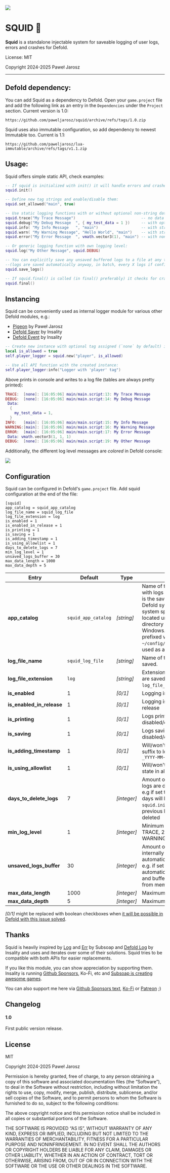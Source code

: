 ![](media/Squid-hero.png)

# SQUID 🦑

**Squid** is a standalone injectable system for saveable logging of user logs, errors and crashes for Defold.

License: MIT

Copyright 2024-2025 Paweł Jarosz

---

## Defold dependency:

You can add Squid as a dependency to Defold. Open your `game.project` file and add the following link as an entry in the `Dependencies` under the `Project` section. Current version is 1.0: 

`https://github.com/paweljarosz/squid/archive/refs/tags/1.0.zip`

Squid uses also immutable configuration, so add dependency to newest Immutable too. Current is 1.1:

`https://github.com/paweljarosz/lua-immutable/archive/refs/tags/v1.1.zip`

## Usage:

Squid offers simple static API, check examples:

```lua
-- If squid is initialized with init() it will handle errors and crashes automatically too
squid.init()

-- Define new tag strings and enable/disable them:
squid.set_allowed("main", true)

-- Use static logging functions with or without optional non-string data and/or tag string:
squid.trace("My Trace Message")								-- no data and no tag, uses default tag ("none")
squid.debug("My Debug Message  ", { my_test_data = 1 })		-- with optional non-string data (default tag used)
squid.info( "My Info Message   ", "main")					-- with string data only (used as tag too)
squid.warn( "My Warning Message", "Hello World", "main")	-- with string data and tag ("main" tag is used as tag here)
squid.error("My Error Message  ", vmath.vector3(1), "main")	-- with non-string data and tag

-- Or generic logging function with own logging level:
squid.log("My Other Message", squid.DEBUG)

-- You can explicitly save any unsaved buffered logs to a file at any time:
--(logs are saved automatically anyway, in batch, every X logs if configured in game.project)
squid.save_logs()

-- If squid.final() is called (in final() preferably) it checks for crash dumps and saves all unsaved buffered logs
squid.final()
```

## Instancing

Squid can be conveniently used as internal logger module for various other Defold modules, e.g.:
* [Pigeon](https://github.com/paweljarosz/pigeon) by Paweł Jarosz
* [Defold Saver](https://github.com/Insality/defold-saver) by Insality
* [Defold Event](https://github.com/Insality/defold-event) by Insality

```lua
-- Create new instance with optional tag assigned (`none` by default) initially allowed or not:
local is_allowed = true
self.player_logger = squid.new("player", is_allowed)

-- Use all API function with the created instance:
self.player_logger:info("Logger with 'player' tag")
```

Above prints in console and writes to a log file (tables are always pretty printed):
```lua
TRACE:  [none]: [16:05:06] main/main.script:13: My Trace Message
DEBUG:  [none]: [16:05:06] main/main.script:14: My Debug Message
 Data:
  {
    my_test_data = 1,
  }
INFO:   [main]: [16:05:06] main/main.script:15: My Info Message
WARNING:[main]: [16:05:06] main/main.script:16: My Warning Message
ERROR:  [main]: [16:05:06] main/main.script:17: My Error Message
 Data: vmath.vector3(1, 1, 1)
DEBUG:  [none]: [16:05:06] main/main.script:19: My Other Message
```

Additionally, the different log level messages are *colored* in Defold console:

![](media/console.png)

## Configuration

Squid can be configured in Defold's `game.project` file. Add squid configuration at the end of the file:

```
[squid]
app_catalog = squid_app_catalog
log_file_name = squid_log_file
log_file_extension = log
is_enabled = 1
is_enabled_in_release = 1
is_printing = 1
is_saving = 1
is_adding_timestamp = 1
is_using_allowlist = 1
days_to_delete_logs = 7
min_log_level = 1
unsaved_logs_buffer = 30
max_data_length = 1000
max_data_depth = 5
```

| Entry | Default | Type | Description |
|-|-|-|-|
| **app_catalog** | `squid_app_catalog` | *[string]* | Name of the catalog where file with logs is saved. Parent directory is the save file directory given by Defold sys API. It is operating system specific and is typically located under the user's home directory .e.g. `%appdata%` for Windows. For Linux it is aditionally prefixed with `config/`, so usually `~/config/`. For HTML5 it is only used as a prefix. |
| **log_file_name** | `squid_log_file` | *[string]* | Name of the file where logs are saved. |
| **log_file_extension** | `log` | *[string]* | Extension for the file where logs are saved. Full file name is `log_file_name.log_file_extension`. |
| **is_enabled** | 1 | *[0/1]* | Logging is disabled/enabled |
| **is_enabled_in_release** | 1 | *[0/1]* | Logging is disabled/enabled in release |
| **is_printing** | 1 | *[0/1]* | Logs printing to console is disabled/enabled |
| **is_saving** | 1 | *[0/1]* | Logs saving to file is disabled/enabled |
| **is_adding_timestamp** | 1 | *[0/1]* | Will/won't add a timestamp as a suffix to log file name in format `_YYYY-MM-DD_hh_mm` |
| **is_using_allowlist** | 1 | *[0/1]* | Will/won't check tags against their state in allowlist |
| **days_to_delete_logs** | 7 | *[integer]* | Amount of days after which old logs are deleted from app_catalog, e.g if set to 7, logs older than 7 days will be deleted on next `squid.init()` call, 0 means previous logs will be always deleted |
| **min_log_level** | 1 | *[integer]* | Minimum logging level, where: 1 = TRACE, 2 = DEBUG, 3 = INFO, 4 = WARNING, 5 = ERROR |
| **unsaved_logs_buffer** | 30 | *[integer]* | Amount of logs that are buffered internally before saving automatically in batch to a log file, e.g. if set to 30, every 30 logs the automatic saving will be invoked and buffered logs will be cleared from memory |
| **max_data_length** | 1000 | *[integer]* | Maximum length of a data string |
| **max_data_depth** | 5 | *[integer]* | Maximum depth of a data table |

*[0/1]* might be replaced with boolean checkboxes when [it will be possible in Defold with this issue solved](https://github.com/defold/defold/issues/9981).

## Thanks

Squid is heavily inspired by [Log](https://github.com/subsoap/log) and [Err](https://github.com/subsoap/err) by Subsoap and [Defold Log](https://github.com/Insality/defold-log) by Insality and uses and iterates over some of their solutions. Squid tries to be compatible with both APIs for easier replacements.

If you like this module, you can show appreciation by supporting them. Insality is running [Github Sponsors](https://github.com/sponsors/insality), Ko-Fi, etc and [Subsoap is creating awesome games](https://www.subsoap.com/).

You can also support me here via [Github Sponsors text](https://github.com/sponsors/paweljarosz), [Ko-Fi](https://ko-fi.com/witchcrafter) or [Patreon](https://www.patreon.com/witchcrafter_rpg) ;)

## Changelog

#### 1.0
First public version release.


## License

MIT

Copyright 2024-2025 Paweł Jarosz

Permission is hereby granted, free of charge, to any person obtaining a copy of this software and associated documentation files (the “Software”), to deal in the Software without restriction, including without limitation the rights to use, copy, modify, merge, publish, distribute, sublicense, and/or sell copies of the Software, and to permit persons to whom the Software is furnished to do so, subject to the following conditions:

The above copyright notice and this permission notice shall be included in all copies or substantial portions of the Software.

THE SOFTWARE IS PROVIDED “AS IS”, WITHOUT WARRANTY OF ANY KIND, EXPRESS OR IMPLIED, INCLUDING BUT NOT LIMITED TO THE WARRANTIES OF MERCHANTABILITY, FITNESS FOR A PARTICULAR PURPOSE AND NONINFRINGEMENT. IN NO EVENT SHALL THE AUTHORS OR COPYRIGHT HOLDERS BE LIABLE FOR ANY CLAIM, DAMAGES OR OTHER LIABILITY, WHETHER IN AN ACTION OF CONTRACT, TORT OR OTHERWISE, ARISING FROM, OUT OF OR IN CONNECTION WITH THE SOFTWARE OR THE USE OR OTHER DEALINGS IN THE SOFTWARE.